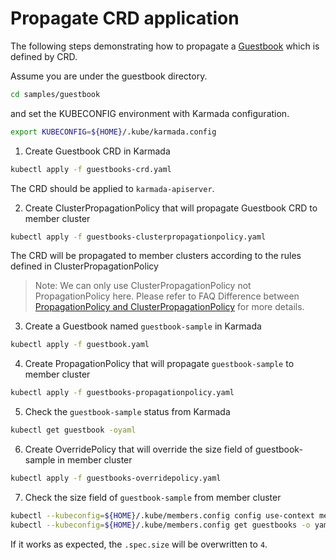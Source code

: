 # Propagate CRD application
The following steps demonstrating how to propagate a [Guestbook](https://book.kubebuilder.io/quick-start.html#create-a-project) which is defined by CRD.

Assume you are under the guestbook directory.
```bash
cd samples/guestbook
```
and set the KUBECONFIG environment with Karmada configuration.
```bash
export KUBECONFIG=${HOME}/.kube/karmada.config
```
1. Create Guestbook CRD in Karmada
```bash
kubectl apply -f guestbooks-crd.yaml 
``` 
The CRD should be applied to `karmada-apiserver`.

2. Create ClusterPropagationPolicy that will propagate Guestbook CRD to member cluster
```bash
kubectl apply -f guestbooks-clusterpropagationpolicy.yaml
```
The CRD will be propagated to member clusters according to the rules defined in ClusterPropagationPolicy
>Note: We can only use ClusterPropagationPolicy not PropagationPolicy here.
> Please refer to FAQ Difference between [PropagationPolicy and ClusterPropagationPolicy](https://github.com/karmada-io/karmada/blob/master/docs/frequently-asked-questions.md#what-is-the-difference-between-propagationpolicy-and-clusterpropagationpolicy)
> for more details.
3. Create a Guestbook named `guestbook-sample` in Karmada
```bash
kubectl apply -f guestbook.yaml
```
4. Create PropagationPolicy that will propagate `guestbook-sample` to member cluster
```bash 
kubectl apply -f guestbooks-propagationpolicy.yaml
```
5. Check the `guestbook-sample` status from Karmada
```bash
kubectl get guestbook -oyaml
```
6. Create OverridePolicy that will override the size field of guestbook-sample in member cluster
```bash
kubectl apply -f guestbooks-overridepolicy.yaml
```
7. Check the size field of `guestbook-sample` from member cluster
```bash
kubectl --kubeconfig=${HOME}/.kube/members.config config use-context member1
kubectl --kubeconfig=${HOME}/.kube/members.config get guestbooks -o yaml
```
If it works as expected, the `.spec.size` will be overwritten to `4`.